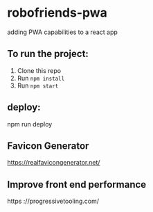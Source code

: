 # robofriends-pwa
adding PWA capabilities to a react app

## To run the project:

1. Clone this repo
2. Run `npm install`
3. Run `npm start`


## deploy:

npm run deploy


## Favicon Generator

https://realfavicongenerator.net/

## Improve front end performance
https ://progressivetooling.com/
